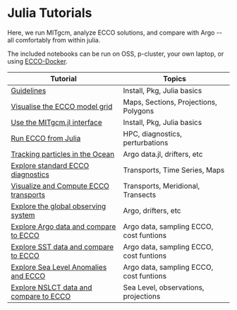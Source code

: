 # Julia Tutorials

Here, we run MITgcm, analyze ECCO solutions, and compare with Argo -- all comfortably from within julia.

The included notebooks can be run on OSS, p-cluster, your own laptop, or using [ECCO-Docker](https://github.com/gaelforget/ECCO-Docker).

| Tutorial | Topics |
| -  | - |
| [Guidelines](../preliminary/Julia_setup.ipynb) | Install, Pkg, Julia basics |
| [Visualise the ECCO model grid](./Julia_ECCO_and_more/MITgcm_ECCO_grid.ipynb) | Maps, Sections, Projections, Polygons|
| [Use the MITgcm.jl interface](./Julia_ECCO_and_more/MITgcm_test_run.ipynb) | Install, Pkg, Julia basics |
| [Run ECCO from Julia](./Julia_ECCO_and_more/MITgcm_run_ECCO4.ipynb) | HPC, diagnostics, perturbations |
| [Tracking particles in the Ocean](./Julia_ECCO_and_more/particle_tracking.ipynb) | Argo data.jl, drifters, etc |
| [Explore standard ECCO diagnostics](./Julia_ECCO_and_more/ECCO_diagnostics.ipynb) | Transports, Time Series, Maps|
| [Visualize and Compute ECCO transports](./Julia_ECCO_and_more/Transports.ipynb) | Transports, Meridional, Transects |
| [Explore the global observing system](./Julia_ECCO_and_more/GOOS.ipynb) | Argo, drifters, etc |
| [Explore Argo data and compare to ECCO](./Julia_ECCO_and_more/ArgoData.ipynb) | Argo data, sampling ECCO, cost funtions |
| [Explore SST data and compare to ECCO](./Julia_ECCO_and_more/SST.ipynb) | Argo data, sampling ECCO, cost funtions |
| [Explore Sea Level Anomalies and ECCO](./Julia_ECCO_and_more/SeaLevelAnomalies.ipynb) | Argo data, sampling ECCO, cost funtions |
| [Explore NSLCT data and compare to ECCO](./Julia_ECCO_and_more/NSLCT.ipynb) | Sea Level, observations, projections |

